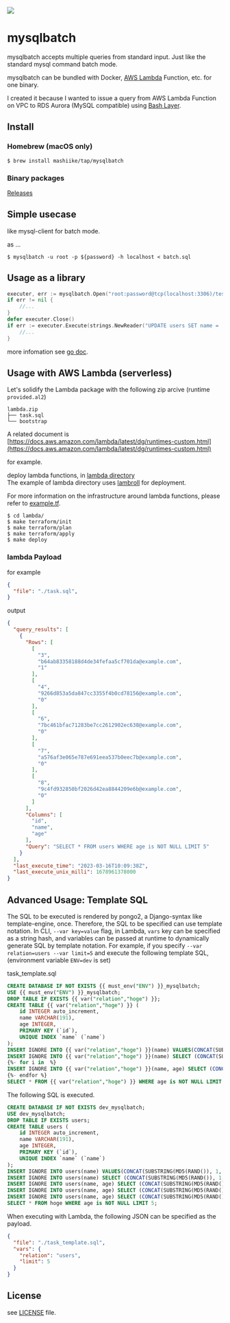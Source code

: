 ![](https://github.com/mashiike/mysqlbatch/workflows/Test/badge.svg)


# mysqlbatch
mysqlbatch accepts multiple queries from standard input.
Just like the standard mysql command batch mode.  

mysqlbatch can be bundled with Docker, [AWS Lambda](https://aws.amazon.com/jp/lambda/) Function, etc. for one binary.


I created it because I wanted to issue a query from AWS Lambda Function on VPC to RDS Aurora (MySQL compatible) using [Bash Layer](https://github.com/gkrizek/bash-lambda-layer).


## Install

### Homebrew (macOS only)

```
$ brew install mashiike/tap/mysqlbatch
```


### Binary packages

[Releases](https://github.com/mashiike/mysqlbatch/releases)


## Simple usecase

like mysql-client for batch mode.

as ...
```
$ mysqlbatch -u root -p ${password} -h localhost < batch.sql
```


## Usage as a library


```go
executer, err := mysqlbatch.Open("root:password@tcp(localhost:3306)/testdb?parseTime=true")
if err != nil {
    //...
}
defer executer.Close()
if err := executer.Execute(strings.NewReader("UPDATE users SET name = 'hoge';")); err != nil {
    //...
}
```

more infomation see [go doc](https://godoc.org/github.com/mashiike/mysqlbatch).

## Usage with AWS Lambda (serverless)

Let's solidify the Lambda package with the following zip arcive (runtime `provided.al2`)

```
lambda.zip
├── task.sql
└── bootstrap  
```

A related document is [https://docs.aws.amazon.com/lambda/latest/dg/runtimes-custom.html](https://docs.aws.amazon.com/lambda/latest/dg/runtimes-custom.html)

for example.

deploy lambda functions, in [lambda directory](lambda/)  
The example of lambda directory uses [lambroll](https://github.com/fujiwara/lambroll) for deployment.

For more information on the infrastructure around lambda functions, please refer to [example.tf](lambda/example.tf).

```shell
$ cd lambda/
$ make terraform/init
$ make terraform/plan
$ make terraform/apply
$ make deploy
```

### lambda Payload

for example
```json
{
  "file": "./task.sql",
}
```

output 
```json
{
  "query_results": [
    {
      "Rows": [
        [
          "3",
          "b64ab83358188d4de34fefaa5cf701da@example.com",
          "1"
        ],
        [
          "4",
          "9266d853a5da847cc3355f4b0cd78156@example.com",
          "0"
        ],
        [
          "6",
          "7bc461bfac71283be7cc2612902ec638@example.com",
          "0"
        ],
        [
          "7",
          "a576af3e065e787e691eea537b0eec7b@example.com",
          "0"
        ],
        [
          "8",
          "9c4fd932850bf2026d42ea8844209e6b@example.com",
          "0"
        ]
      ],
      "Columns": [
        "id",
        "name",
        "age"
      ],
      "Query": "SELECT * FROM users WHERE age is NOT NULL LIMIT 5"
    }
  ],
  "last_execute_time": "2023-03-16T10:09:38Z",
  "last_execute_unix_milli": 1678961378000
}
```

## Advanced Usage: Template SQL

The SQL to be executed is rendered by pongo2, a Django-syntax like template-engine, once.
Therefore, the SQL to be specified can use template notation.
In CLI, `--var key=value` flag, in Lambda, `vars` key can be specified as a string hash, and variables can be passed at runtime to dynamically generate SQL by template notation.
For example, if you specify `--var relation=users --var limit=5` and execute the following template SQL, (environment variable `ENV=dev` is set)

task_template.sql
```sql
CREATE DATABASE IF NOT EXISTS {{ must_env("ENV") }}_mysqlbatch;
USE {{ must_env("ENV") }}_mysqlbatch;
DROP TABLE IF EXISTS {{ var("relation","hoge") }};
CREATE TABLE {{ var("relation","hoge") }} (
    id INTEGER auto_increment,
    name VARCHAR(191),
    age INTEGER,
    PRIMARY KEY (`id`),
    UNIQUE INDEX `name` (`name`)
);
INSERT IGNORE INTO {{ var("relation","hoge") }}(name) VALUES(CONCAT(SUBSTRING(MD5(RAND()), 1, 40),'@example.com'));
INSERT IGNORE INTO {{ var("relation","hoge") }}(name) SELECT (CONCAT(SUBSTRING(MD5(RAND()), 1, 40),'@example.com')) FROM {{ var("relation","hoge") }};
{%- for i in  %}
INSERT IGNORE INTO {{ var("relation","hoge") }}(name, age) SELECT (CONCAT(SUBSTRING(MD5(RAND()), 1, 40),'@example.com')),RAND() FROM {{ var("relation","hoge") }};
{%- endfor %}
SELECT * FROM {{ var("relation","hoge") }} WHERE age is NOT NULL LIMIT {{ must_var("limit") }};
```

The following SQL is executed.

```sql
CREATE DATABASE IF NOT EXISTS dev_mysqlbatch;
USE dev_mysqlbatch;
DROP TABLE IF EXISTS users;
CREATE TABLE users (
    id INTEGER auto_increment,
    name VARCHAR(191),
    age INTEGER,
    PRIMARY KEY (`id`),
    UNIQUE INDEX `name` (`name`)
);
INSERT IGNORE INTO users(name) VALUES(CONCAT(SUBSTRING(MD5(RAND()), 1, 40),'@example.com'));
INSERT IGNORE INTO users(name) SELECT (CONCAT(SUBSTRING(MD5(RAND()), 1, 40),'@example.com')) FROM users;
INSERT IGNORE INTO users(name, age) SELECT (CONCAT(SUBSTRING(MD5(RAND()), 1, 40),'@example.com')),RAND() FROM users;
INSERT IGNORE INTO users(name, age) SELECT (CONCAT(SUBSTRING(MD5(RAND()), 1, 40),'@example.com')),RAND() FROM users;
INSERT IGNORE INTO users(name, age) SELECT (CONCAT(SUBSTRING(MD5(RAND()), 1, 40),'@example.com')),RAND() FROM users;
SELECT * FROM hoge WHERE age is NOT NULL LIMIT 5;
```

When executing with Lambda, the following JSON can be specified as the payload.

```json
{
  "file": "./task_template.sql",
  "vars": {
    "relation": "users",
    "limit": 5
  }
}
```

## License

see [LICENSE](https://github.com/mashiike/mysqlbatch/blob/master/LICENSE) file.

